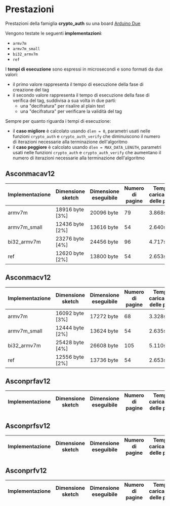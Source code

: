 # Prestazioni

Prestazioni della famiglia **crypto_auth** su una board [Arduino Due](https://docs.arduino.cc/hardware/due)

Vengono testate le seguenti **implementazioni**:
* `armv7m`
* `armv7m_small`
* `bi32_armv7m`
* `ref`

I **tempi di esecuzione** sono espressi in microsecondi e sono formati da due valori:
* il primo valore rappresenta il tempo di esecuzione della fase di creazione del tag
* il secondo valore rappresenta il tempo di esecuzione della fase di verifica del tag, suddivisa a sua volta in due parti:
  * una "decifratura" per risalire al plain text
  * una "decifratura" per verificare la validità del tag

Sempre per quanto riguarda i tempi di esecuzione:
* il **caso migliore** è calcolato usando `dlen = 0`, parametri usati nelle funzioni `crypto_auth` e `crypto_auth_verify` che diminuiscono il numero di iterazioni necessarie alla terminazione dell'algoritmo
* il **caso peggiore** è calcolato usando `dlen = MAX_DATA_LENGTH`, parametri usati nelle funzioni `crypto_auth` e `crypto_auth_verify` che aumentano il numero di iterazioni necessarie alla terminazione dell'algoritmo

## Asconmacav12

| Implementazione | Dimensione sketch | Dimensione eseguibile | Numero di pagine | Tempo di caricamento delle pagine | Tempo di esecuzione (migliore) | Tempo di esecuzione (peggiore) |
| --------------- | ----------------- | --------------------- | ---------------- | --------------------------------- | ------------------------------ | ------------------------------ |
| armv7m          | 18916 byte [3%]   | 20096 byte            | 79               | 3.868s                            | 44 e 91                        | 459 e 921                      |
| armv7m_small    | 12436 byte [2%]   | 13616 byte            | 54               | 2.640s                            | 38 e 80                        | 393 e 789                      |
| bi32_armv7m     | 23276 byte [4%]   | 24456 byte            | 96               | 4.717s                            | 37 e 78                        | 484 e 972                      |
| ref             | 12620 byte [2%]   | 13800 byte            | 54               | 2.653s                            | 133 e 271                      | 1768 e 3540                    |

## Asconmacv12

| Implementazione | Dimensione sketch | Dimensione eseguibile | Numero di pagine | Tempo di caricamento delle pagine | Tempo di esecuzione (migliore) | Tempo di esecuzione (peggiore) |
| --------------- | ----------------- | --------------------- | ---------------- | --------------------------------- | ------------------------------ | ------------------------------ |
| armv7m          | 16092 byte [3%]   | 17272 byte            | 68               | 3.328s                            | 45 e 91                        | 724 e 1453                     |
| armv7m_small    | 12444 byte [2%]   | 13624 byte            | 54               | 2.635s                            | 38 e 79                        | 626 e 1255                     |
| bi32_armv7m     | 25428 byte [4%]   | 26608 byte            | 105              | 5.110s                            | 37 e 76                        | 710 e 1425                     |
| ref             | 12556 byte [2%]   | 13736 byte            | 54               | 2.653s                            | 133 e 270                      | 2559 e 5120                    |

## Asconprfav12

| Implementazione | Dimensione sketch | Dimensione eseguibile | Numero di pagine | Tempo di caricamento delle pagine | Tempo di esecuzione (migliore) | Tempo di esecuzione (peggiore) |
| --------------- | ----------------- | --------------------- | ---------------- | --------------------------------- | ------------------------------ | ------------------------------ |

## Asconprfsv12

| Implementazione | Dimensione sketch | Dimensione eseguibile | Numero di pagine | Tempo di caricamento delle pagine | Tempo di esecuzione (migliore) | Tempo di esecuzione (peggiore) |
| --------------- | ----------------- | --------------------- | ---------------- | --------------------------------- | ------------------------------ | ------------------------------ |

## Asconprfv12

| Implementazione | Dimensione sketch | Dimensione eseguibile | Numero di pagine | Tempo di caricamento delle pagine | Tempo di esecuzione (migliore) | Tempo di esecuzione (peggiore) |
| --------------- | ----------------- | --------------------- | ---------------- | --------------------------------- | ------------------------------ | ------------------------------ |
